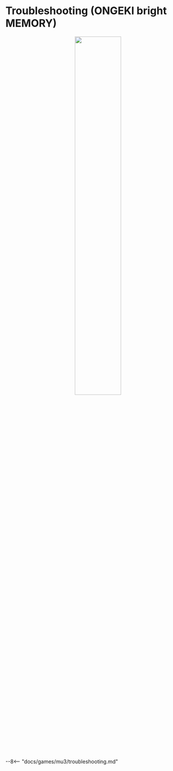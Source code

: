 # Troubleshooting (ONGEKI bright MEMORY)
<div style="text-align: center;">
    <img src="/img/ongeki/sddt/brightmemory.png" width="50%">
</div>

--8<-- "docs/games/mu3/troubleshooting.md"
